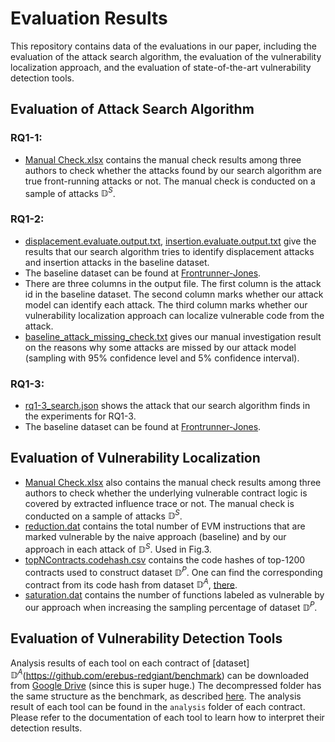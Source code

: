 # Evaluation Results

This repository contains data of the evaluations in our paper, including the evaluation of the attack search algorithm, the evaluation of the vulnerability localization approach, and the evaluation of state-of-the-art vulnerability detection tools.

## Evaluation of Attack Search Algorithm

### RQ1-1:

- [Manual Check.xlsx](./Manual%20Check.xlsx) contains the manual check results among three authors to check whether the attacks found by our search algorithm are true front-running attacks or not. The manual check is conducted on a sample of attacks $\mathbb{D}^S$.

### RQ1-2:

- [displacement.evaluate.output.txt](./displacement.evaluate.output.txt), [insertion.evaluate.output.txt](./insertion.evaluate.output.txt) give the results that our search algorithm tries to identify displacement attacks and insertion attacks in the baseline dataset.
- The baseline dataset can be found at [Frontrunner-Jones](https://github.com/christoftorres/Frontrunner-Jones).
- There are three columns in the output file. The first column is the attack id in the baseline dataset. The second column marks whether our attack model can identify each attack. The third column marks whether our vulnerability localization approach can localize vulnerable code from the attack.
- [baseline_attack_missing_check.txt](./baseline_attack_missing_check.txt) gives our manual investigation result on the reasons why some attacks are missed by our attack model (sampling with 95% confidence level and 5% confidence interval).

### RQ1-3:

- [rq1-3_search.json](./rq1-3_search.json) shows the attack that our search algorithm finds in the experiments for RQ1-3.
- The baseline dataset can be found at [Frontrunner-Jones](https://github.com/christoftorres/Frontrunner-Jones).

## Evaluation of Vulnerability Localization

- [Manual Check.xlsx](./Manual%20Check.xlsx) also contains the manual check results among three authors to check whether the underlying vulnerable contract logic is covered by extracted influence trace or not. The manual check is conducted on a sample of attacks $\mathbb{D}^S$.
- [reduction.dat](./reduction.dat) contains the total number of EVM instructions that are marked vulnerable by the naive approach (baseline) and by our approach in each attack of $\mathbb{D}^S$. Used in Fig.3.
- [topNContracts.codehash.csv](./topNContracts.codehash.csv) contains the code hashes of top-1200 contracts used to construct dataset $\mathbb{D}^P$. One can find the corresponding contract from its code hash from dataset $\mathbb{D}^A$, [there](https://github.com/erebus-redgiant/benchmark).
- [saturation.dat](./saturation.dat) contains the number of functions labeled as vulnerable by our approach when increasing the sampling percentage of dataset $\mathbb{D}^P$.

## Evaluation of Vulnerability Detection Tools

Analysis results of each tool on each contract of [dataset] $\mathbb{D}^A$(https://github.com/erebus-redgiant/benchmark) can be downloaded from [Google Drive](https://drive.google.com/file/d/1QhvUmNzB9b2TRwkdHt6A_RBK3ZlvYGMG/view?usp=sharing) (since this is super huge.)
The decompressed folder has the same structure as the benchmark, as described [here](https://github.com/erebus-redgiant/benchmark).
The analysis result of each tool can be found in the `analysis` folder of each contract.
Please refer to the documentation of each tool to learn how to interpret their detection results.
